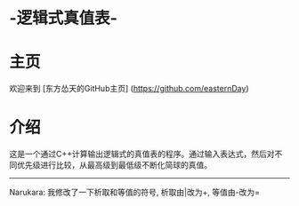 # -逻辑式真值表-
主页
=================
欢迎来到 [东方怂天的GitHub主页] (https://github.com/easternDay)

介绍
=================
这是一个通过C++计算输出逻辑式的真值表的程序。通过输入表达式，然后对不同优先级进行比较，从最高级到最低级不断化简球的真值。

---

Narukara: 我修改了一下析取和等值的符号, 析取由|改为+, 等值由-改为=